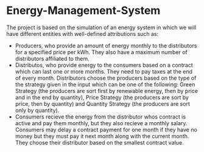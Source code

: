 # Energy-Management-System
The project is based on the simulation of an energy system in which we will have different entities with well-defined attributions such as:
- Producers, who provide an amount of energy monthly to the distributors for a specified price per kWh. They also have a maximum number of distributors affiliated to them.
- Distributos, who provide energy to the consumers based on a contract which can last one or more months. They need to pay taxes at the end of every month. Distributors choose the producers based on the type of the strategy given in the input which can be one of the following: Green Strategy (the producers are sort first by renewable energy, then by price and in the end by quantity), Price Strategy (the producers are sort by price, then by quantity) and Quantity Strategy (the producers are sort only by quantity).
- Consumers recieve the energy from the distributor whos contract is active and pay them monthly, but they also recieve a monthly salary. Consumers may delay a contract payment for one month if they have no money but they must pay it next month along with the current month. They choose their distributor based on the smallest contract value.
